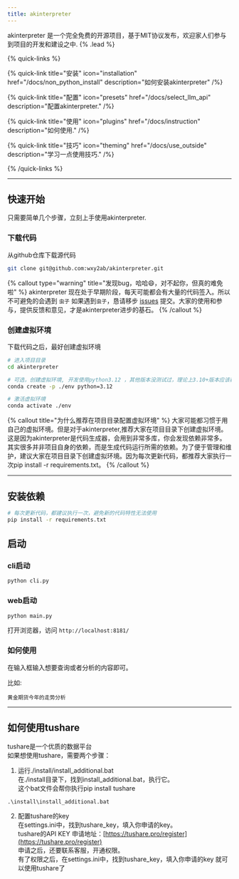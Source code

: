 ```yaml
---
title: akinterpreter
---
```


akinterpreter 是一个完全免费的开源项目，基于MIT协议发布，欢迎家人们参与到项目的开发和建设之中. {% .lead %}

{% quick-links %}

{% quick-link title="安装" icon="installation" href="/docs/non_python_install" description="如何安装akinterpreter" /%}

{% quick-link title="配置" icon="presets" href="/docs/select_llm_api" description="配置akinterpreter." /%}

{% quick-link title="使用" icon="plugins" href="/docs/instruction" description="如何使用." /%}

{% quick-link title="技巧" icon="theming" href="/docs/use_outside" description="学习一点使用技巧." /%}

{% /quick-links %}



---

## 快速开始

只需要简单几个步骤，立刻上手使用akinterpreter.

### 下载代码

从github仓库下载源代码

```bash
git clone git@github.com:wxy2ab/akinterpreter.git
```


{% callout type="warning" title="发现bug，哈哈😄，对不起你，但真的难免啦" %}
akinterpreter 现在处于早期阶段，每天可能都会有大量的代码签入。所以不可避免的会遇到 `虫子` 如果遇到`虫子`，恳请移步 [issues](https://github.com/wxy2ab/akinterpreter/issues) 提交。大家的使用和参与，提供反馈和意见，才是akinterpreter进步的基石。
{% /callout %}

### 创建虚拟环境

下载代码之后，最好创建虚拟环境

```bash
# 进入项目目录
cd akinterpreter

# 可选，创建虚拟环境, 开发使用python3.12 ，其他版本没测试过，理论上3.10+版本应该都可以(使用了3.10的特性，但是没测试过)
conda create -p ./env python=3.12

# 激活虚拟环境
conda activate ./env
```

{% callout title="为什么推荐在项目目录配置虚拟环境" %}
大家可能都习惯于用自己的虚拟环境。但是对于akinterpreter,推荐大家在项目目录下创建虚拟环境。这是因为akinterpreter是代码生成器，会用到非常多库，你会发现依赖非常多。其实很多并非项目自身的依赖，而是生成代码运行所需的依赖。为了便于管理和维护，建议大家在项目目录下创建虚拟环境。因为每次更新代码，都推荐大家执行一次pip install -r requirements.txt。
{% /callout %}

---

## 安装依赖

```bash
# 每次更新代码，都建议执行一次，避免新的代码特性无法使用
pip install -r requirements.txt
```

## 启动

### cli启动
```bash
python cli.py
```

### web启动

```bash
python main.py
```
打开浏览器，访问 `http://localhost:8181/`

### 如何使用

在输入框输入想要查询或者分析的内容即可。   
    
比如:    
```text
黄金期货今年的走势分析
```

---


## 如何使用tushare
tushare是一个优质的数据平台   
如果想使用tushare，需要两个步骤：  
1. 运行./install/install_additional.bat    
在./install目录下，找到install_additional.bat，执行它。    
这个bat文件会帮你执行pip install tushare   
```shell
.\install\install_additional.bat
```
2. 配置tushare的key    
在settings.ini中，找到tushare_key，填入你申请的key。    
tushare的API KEY 申请地址：[https://tushare.pro/register](https://tushare.pro/register)    
申请之后，还要联系客服，开通权限。    
有了权限之后，在settings.ini中，找到tushare_key，填入你申请的key 就可以使用tushare了   
